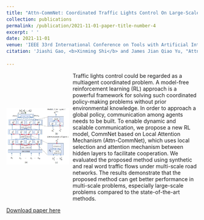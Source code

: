 ```yaml
---
title: "Attn-CommNet: Coordinated Traffic Lights Control On Large-Scale Network Level"
collection: publications
permalink: /publication/2021-11-01-paper-title-number-4
excerpt: ' '
date: 2021-11-01
venue: 'IEEE 33rd International Conference on Tools with Artificial Intelligence (ICTAI)'
citation: 'Jiashi Gao, <b>Xinming Shi</b> and James Jian Qiao Yu, "Attn-CommNet: Coordinated Traffic Lights Control On Large-Scale Network Level," <i>2021 IEEE 33rd International Conference on Tools with Artificial Intelligence (ICTAI)</i>, Washington, DC, USA, 2021, pp. 289-293, doi: 10.1109/ICTAI52525.2021.00048.'

---
```

<div style='display: flex; align-items: center;'>
  <div style='flex: 1;'>
    <img src='https://github.com/embeddedsky/xinmingshi.github.io/raw/master/images/paper4.jpg' alt="Memristor-Based Neuron Circuit" style='width: 150%;'>
  </div>
  <div style='flex: 2; margin-left: 10px;'>
    <div>Traffic lights control could be regarded as a multiagent coordinated problem. A model-free reinforcement learning (RL) approach is a powerful framework for solving such coordinated policy-making problems without prior environmental knowledge. In order to approach a global policy, communication among agents needs to be built. To enable dynamic and scalable communication, we propose a new RL model, CommNet based on Local Attention Mechanism (Attn-CommNet), which uses local selection and attention mechanism between hidden layers to facilitate cooperation. We evaluated the proposed method using synthetic and real word traffic flows under multi-scale road networks. The results demonstrate that the proposed method can get better performance in multi-scale problems, especially large-scale problems compared to the state-of-the-art methods.</div>
  </div>
</div>
 

[Download paper here](https://github.com/embeddedsky/xinmingshi.github.io/raw/master/files/paper4.pdf)

